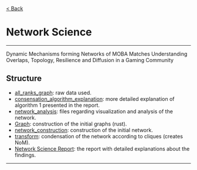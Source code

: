 [< Back](../Readme.md)
# Network Science

-------------------

Dynamic Mechanisms forming Networks of MOBA Matches Understanding Overlaps, Topology, Resilience and Diffusion in a Gaming Community

## Structure

- [all_ranks_graph](all_ranks_graph): raw data used.
- [consensation_algorithm_explanation](consensation_algorithm_explanation): more detailed explanation of algorithm 1 presented in the report.
- [network_analysis](network_analysis): files regarding visualization and analysis of the network.
- [Graph](../Data/Readme.md): construction of the initial graphs (rust).
- [network_construction](network_construction): construction of the initial network.
- [transform](network_construction/transform_graph.ipynb): condensation of the network according to cliques (creates NoM).
- [Network Science Report](report/project.pdf): the report with detailed explanations about the findings.

-------------------
